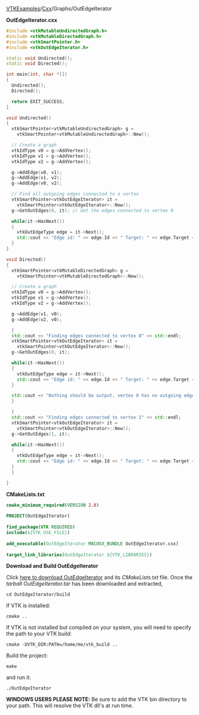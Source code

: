 [VTKExamples](/index/)/[Cxx](/Cxx)/Graphs/OutEdgeIterator

**OutEdgeIterator.cxx**
```c++
#include <vtkMutableUndirectedGraph.h>
#include <vtkMutableDirectedGraph.h>
#include <vtkSmartPointer.h>
#include <vtkOutEdgeIterator.h>

static void Undirected();
static void Directed();

int main(int, char *[])
{
  Undirected();
  Directed();

  return EXIT_SUCCESS;
}

void Undirected()
{
  vtkSmartPointer<vtkMutableUndirectedGraph> g =
    vtkSmartPointer<vtkMutableUndirectedGraph>::New();

  // Create a graph
  vtkIdType v0 = g->AddVertex();
  vtkIdType v1 = g->AddVertex();
  vtkIdType v2 = g->AddVertex();

  g->AddEdge(v0, v1);
  g->AddEdge(v1, v2);
  g->AddEdge(v0, v2);

  // Find all outgoing edges connected to a vertex
  vtkSmartPointer<vtkOutEdgeIterator> it =
    vtkSmartPointer<vtkOutEdgeIterator>::New();
  g->GetOutEdges(0, it); // Get the edges connected to vertex 0

  while(it->HasNext())
  {
    vtkOutEdgeType edge = it->Next();
    std::cout << "Edge id: " << edge.Id << " Target: " << edge.Target << std::endl;
  }
}

void Directed()
{
  vtkSmartPointer<vtkMutableDirectedGraph> g =
    vtkSmartPointer<vtkMutableDirectedGraph>::New();

  // Create a graph
  vtkIdType v0 = g->AddVertex();
  vtkIdType v1 = g->AddVertex();
  vtkIdType v2 = g->AddVertex();

  g->AddEdge(v1, v0);
  g->AddEdge(v2, v0);

  {
  std::cout << "Finding edges connected to vertex 0" << std::endl;
  vtkSmartPointer<vtkOutEdgeIterator> it =
    vtkSmartPointer<vtkOutEdgeIterator>::New();
  g->GetOutEdges(0, it);

  while(it->HasNext())
  {
    vtkOutEdgeType edge = it->Next();
    std::cout << "Edge id: " << edge.Id << " Target: " << edge.Target << std::endl;
  }

  std::cout << "Nothing should be output, vertex 0 has no outgoing edges!" << std::endl;
  }

  {
  std::cout << "Finding edges connected to vertex 1" << std::endl;
  vtkSmartPointer<vtkOutEdgeIterator> it =
    vtkSmartPointer<vtkOutEdgeIterator>::New();
  g->GetOutEdges(1, it);

  while(it->HasNext())
  {
    vtkOutEdgeType edge = it->Next();
    std::cout << "Edge id: " << edge.Id << " Target: " << edge.Target << std::endl;
  }
  }

}
```
**CMakeLists.txt**
```cmake
cmake_minimum_required(VERSION 2.8)
 
PROJECT(OutEdgeIterator)
 
find_package(VTK REQUIRED)
include(${VTK_USE_FILE})
 
add_executable(OutEdgeIterator MACOSX_BUNDLE OutEdgeIterator.cxx)
 
target_link_libraries(OutEdgeIterator ${VTK_LIBRARIES})
```

**Download and Build OutEdgeIterator**

Click [here to download OutEdgeIterator](https://github.com/lorensen/VTKWikiExamplesTarballs/raw/master/OutEdgeIterator.tar) and its *CMakeLists.txt* file.
Once the *tarball OutEdgeIterator.tar* has been downloaded and extracted,
```
cd OutEdgeIterator/build 
```
If VTK is installed:
```
cmake ..
```
If VTK is not installed but compiled on your system, you will need to specify the path to your VTK build:
```
cmake -DVTK_DIR:PATH=/home/me/vtk_build ..
```
Build the project:
```
make
```
and run it:
```
./OutEdgeIterator
```
**WINDOWS USERS PLEASE NOTE:** Be sure to add the VTK bin directory to your path. This will resolve the VTK dll's at run time.

